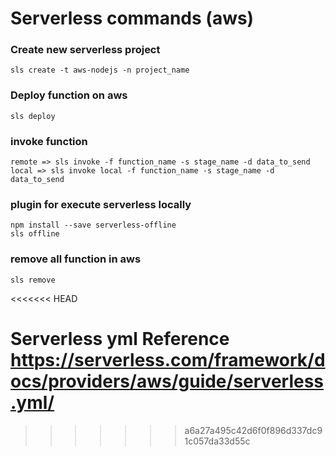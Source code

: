 # Serverless commands (aws)

### Create new serverless project

```shell
sls create -t aws-nodejs -n project_name
```

### Deploy function on aws

```shell
sls deploy
```

### invoke function

```shell
remote => sls invoke -f function_name -s stage_name -d data_to_send
local => sls invoke local -f function_name -s stage_name -d data_to_send
```

### plugin for execute serverless locally

```shell
npm install --save serverless-offline
sls offline
```

### remove all function in aws

```shell
sls remove
```
<<<<<<< HEAD

Serverless yml Reference
https://serverless.com/framework/docs/providers/aws/guide/serverless.yml/
=======
>>>>>>> a6a27a495c42d6f0f896d337dc91c057da33d55c
